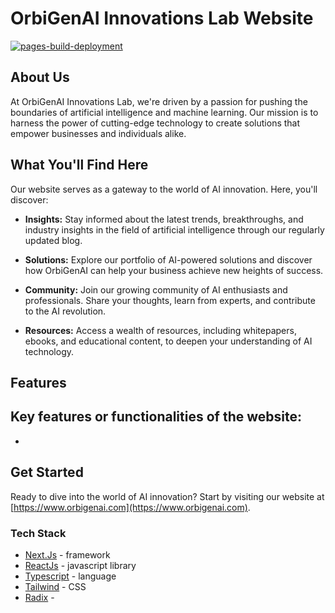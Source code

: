 # OrbiGenAI Innovations Lab Website

[![pages-build-deployment](https://github.com/OrbiGenAI-Innovations-Lab/orbigenai-website/actions/workflows/pages/pages-build-deployment/badge.svg?branch=main)](https://github.com/OrbiGenAI-Innovations-Lab/orbigenai-website/actions/workflows/pages/pages-build-deployment)

## About Us

At OrbiGenAI Innovations Lab, we're driven by a passion for pushing the boundaries of artificial intelligence and machine learning. Our mission is to harness the power of cutting-edge technology to create solutions that empower businesses and individuals alike.

## What You'll Find Here

Our website serves as a gateway to the world of AI innovation. Here, you'll discover:

- **Insights:** Stay informed about the latest trends, breakthroughs, and industry insights in the field of artificial intelligence through our regularly updated blog.

- **Solutions:** Explore our portfolio of AI-powered solutions and discover how OrbiGenAI can help your business achieve new heights of success.

- **Community:** Join our growing community of AI enthusiasts and professionals. Share your thoughts, learn from experts, and contribute to the AI revolution.

- **Resources:** Access a wealth of resources, including whitepapers, ebooks, and educational content, to deepen your understanding of AI technology.


## Features
Key features or functionalities of the website:
 - 
 - 


## Get Started

Ready to dive into the world of AI innovation? Start by visiting our website at [https://www.orbigenai.com](https://www.orbigenai.com).


### Tech Stack

 - [Next.Js](https://nextjs.org/) - framework
 - [ReactJs]() - javascript library
 - [Typescript](https://www.typescriptlang.org/) - language
 - [Tailwind](https://tailwindcss.com/) - CSS
 - [Radix]() - 




